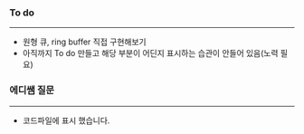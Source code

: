 ### To do ###
---
- 원형 큐, ring buffer 직접 구현해보기   
- 아직까지 To do 만들고 해당 부분이 어딘지 표시하는 습관이 안들어 있음(노력 필요)

### 에디쌤 질문 ###
---
- 코드파일에 표시 했습니다.  

